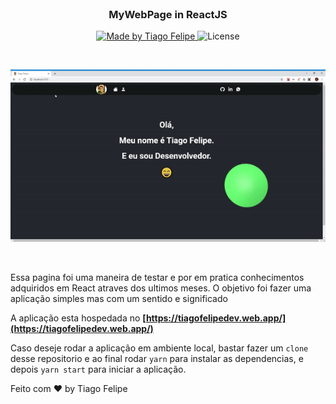 <br/>
<h3 align="center">
  MyWebPage in ReactJS
</h3>

<p align="center">
  <a href="https://www.linkedin.com/in/tiago-felipe-sanches-vieira-457764139/r">
    <img alt="Made by Tiago Felipe" src="https://img.shields.io/badge/made%20by-Tiago%20Felipe-%2304D361">
  </a>

  <img alt="License" src="https://img.shields.io/badge/license-MIT-%2304D361">
</p>

<br/>

![Aplication Demo](demo/demo.gif)
  
<br/>

<p>Essa pagina foi uma maneira de testar e por em pratica conhecimentos adquiridos em React atraves dos ultimos meses. O objetivo foi fazer uma aplicação simples mas com um sentido e significado<p/>

A aplicação esta hospedada no **[https://tiagofelipedev.web.app/](https://tiagofelipedev.web.app/)**

Caso deseje rodar a aplicação em ambiente local, bastar fazer um `clone` desse repositorio e ao final rodar `yarn` para instalar as dependencias, e depois `yarn start` para iniciar a aplicação.


Feito com ❤️ by Tiago Felipe

